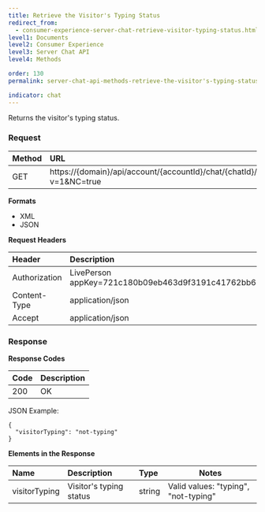 ```yaml
---
title: Retrieve the Visitor's Typing Status
redirect_from:
  - consumer-experience-server-chat-retrieve-visitor-typing-status.html
level1: Documents
level2: Consumer Experience
level3: Server Chat API
level4: Methods

order: 130
permalink: server-chat-api-methods-retrieve-the-visitor's-typing-status.html

indicator: chat
---
```


Returns the visitor's typing status.

### Request

| Method | URL |
| :--- | :--- |
| GET | https://{domain}/api/account/{accountId}/chat/{chatId}/info/visitorTyping?v=1&NC=true |

**Formats**

- XML
- JSON

**Request Headers**

| Header | Description |
| :--- | :--- |
| Authorization | LivePerson appKey=721c180b09eb463d9f3191c41762bb68 |
| Content-Type | application/json |
| Accept | application/json |

### Response

**Response Codes**

| Code | Description |
| :--- | :--- |
| 200 | OK |

JSON Example:

    {
      "visitorTyping": "not-typing"
    }

**Elements in the Response**

| Name	| Description | Type |  Notes |
| :--- | :--- | :--- |  --- |
| visitorTyping | Visitor's typing status | string | Valid values: "typing", "not-typing"|